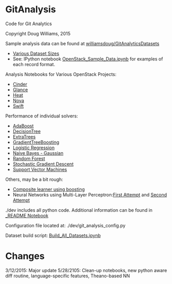 GitAnalysis
===========

Code for Git Analytics

Copyright Doug Williams, 2015

Sample analysis data can be found at [williamsdoug/GitAnalyticsDatasets](https://github.com/williamsdoug/GitAnalyticsDatasets)
- [Various Dataset Sizes](http://nbviewer.ipython.org/github/williamsdoug/GitAnalysis/blob/master/notebooks/Dataset_Sizes.ipynb)
- See: IPython notebook [OpenStack_Sample_Data.ipynb](http://nbviewer.ipython.org/github/williamsdoug/GitAnalysis/blob/master/notebooks/OpenStack_Sample_Data.ipynb) for examples of each record format.

Analysis Notebooks for Various OpenStack Projects:
- [Cinder](http://nbviewer.ipython.org/github/williamsdoug/GitAnalysis/blob/master/notebooks/Analysis_of_Cinder.ipynb)
- [Glance](http://nbviewer.ipython.org/github/williamsdoug/GitAnalysis/blob/master/notebooks/Analysis_of_Glance.ipynb)
- [Heat](http://nbviewer.ipython.org/github/williamsdoug/GitAnalysis/blob/master/notebooks/Analysis_of_Heat.ipynb)
- [Nova](http://nbviewer.ipython.org/github/williamsdoug/GitAnalysis/blob/master/notebooks/Analysis_of_Nova.ipynb)
- [Swift](http://nbviewer.ipython.org/github/williamsdoug/GitAnalysis/blob/master/notebooks/Analysis_of_Swift.ipynb)


Performance of individual solvers:

- [AdaBoost](http://nbviewer.ipython.org/github/williamsdoug/GitAnalysis/blob/master/notebooks/Curves_AdaBoost.ipynb)
- [DecisionTree](http://nbviewer.ipython.org/github/williamsdoug/GitAnalysis/blob/master/notebooks/Curves_DecisionTree.ipynb)
- [ExtraTrees](http://nbviewer.ipython.org/github/williamsdoug/GitAnalysis/blob/master/notebooks/Curves_ExtraTree.ipynb)
- [GradientTreeBoosting](http://nbviewer.ipython.org/github/williamsdoug/GitAnalysis/blob/master/notebooks/Curves_GradientTreeBoosting.ipynb)
- [Logistic Regression](http://nbviewer.ipython.org/github/williamsdoug/GitAnalysis/blob/master/notebooks/Curves_LogisticRegression.ipynb)
- [Naive Bayes - Gaussian](http://nbviewer.ipython.org/github/williamsdoug/GitAnalysis/blob/master/notebooks/Curves_NaiveBayes.ipynb)
- [Random Forest](http://nbviewer.ipython.org/github/williamsdoug/GitAnalysis/blob/master/notebooks/Curves_RandomForest.ipynb)
- [Stochastic Gradient Descent](http://nbviewer.ipython.org/github/williamsdoug/GitAnalysis/blob/master/notebooks/Curves_SGD.ipynb)
- [Support Vector Machines](http://nbviewer.ipython.org/github/williamsdoug/GitAnalysis/blob/master/notebooks/Curves_SVM.ipynb)


Others, may be a bit rough:
- [Composite learner using boosting](http://nbviewer.ipython.org/github/williamsdoug/GitAnalysis/blob/master/notebooks/Composite_Learner.ipynb)
- Neural Networks using Multi-Layer Perceptron:[First Attempt](http://nbviewer.ipython.org/github/williamsdoug/GitAnalysis/blob/master/notebooks/MLP_Round_1.ipynb) and [Second Attempt](http://nbviewer.ipython.org/github/williamsdoug/GitAnalysis/blob/master/notebooks/MLP_Round_2.ipynb)

./dev includes all python code.
Additional information can be found in [_README Notebook](http://nbviewer.ipython.org/github/williamsdoug/GitAnalysis/blob/master/_README.ipynb)

Configuration file located at: ./dev/git_analysis_config.py

Dataset build script: [Build_All_Datasets.ipynb](http://nbviewer.ipython.org/github/williamsdoug/GitAnalysis/blob/master/notebooks/Build_All_Datasets.ipynb)


Changes
=======

3/12/2015: Major update
5/28/2105:  Clean-up notebooks, new python aware diff routine, language-specific features, Theano-based NN